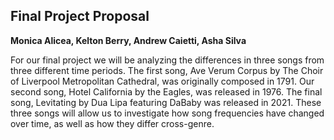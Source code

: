 ## Final Project Proposal  
**Monica Alicea, Kelton Berry, Andrew Caietti, Asha Silva**  

For our final project we will be analyzing the differences in three songs from three different time periods. The first song, Ave Verum Corpus by The Choir of Liverpool Metropolitan Cathedral, was originally composed in 1791. Our second song, Hotel California by the Eagles, was released in 1976. The final song, Levitating by Dua Lipa featuring DaBaby was released in 2021. These three songs will allow us to investigate how song frequencies have changed over time, as well as how they differ cross-genre.   

